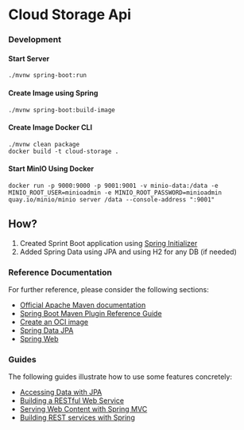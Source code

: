 # Cloud Storage Api

### Development

#### Start Server

```shell
./mvnw spring-boot:run
```


#### Create Image using Spring 

```shell
./mvnw spring-boot:build-image
```

#### Create Image Docker CLI

```shell
./mvnw clean package
docker build -t cloud-storage . 
```

#### Start MinIO Using Docker

````shell
docker run -p 9000:9000 -p 9001:9001 -v minio-data:/data -e MINIO_ROOT_USER=minioadmin -e MINIO_ROOT_PASSWORD=minioadmin quay.io/minio/minio server /data --console-address ":9001"
````

## How?
1. Created Sprint Boot application using [Spring Initializer](https://start.spring.io/)
2. Added Spring Data using JPA and using H2 for any DB (if needed)

### Reference Documentation
For further reference, please consider the following sections:

* [Official Apache Maven documentation](https://maven.apache.org/guides/index.html)
* [Spring Boot Maven Plugin Reference Guide](https://docs.spring.io/spring-boot/docs/3.1.1/maven-plugin/reference/html/)
* [Create an OCI image](https://docs.spring.io/spring-boot/docs/3.1.1/maven-plugin/reference/html/#build-image)
* [Spring Data JPA](https://docs.spring.io/spring-boot/docs/3.1.1/reference/htmlsingle/#data.sql.jpa-and-spring-data)
* [Spring Web](https://docs.spring.io/spring-boot/docs/3.1.1/reference/htmlsingle/#web)

### Guides
The following guides illustrate how to use some features concretely:

* [Accessing Data with JPA](https://spring.io/guides/gs/accessing-data-jpa/)
* [Building a RESTful Web Service](https://spring.io/guides/gs/rest-service/)
* [Serving Web Content with Spring MVC](https://spring.io/guides/gs/serving-web-content/)
* [Building REST services with Spring](https://spring.io/guides/tutorials/rest/)

